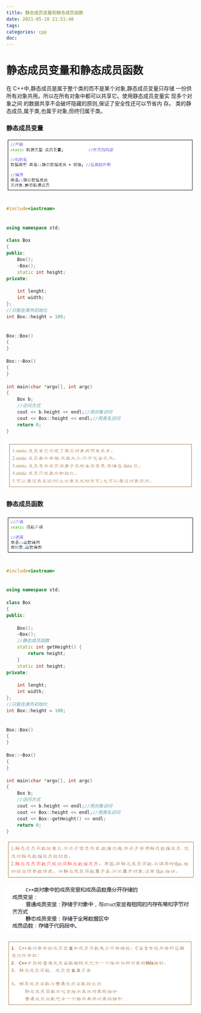 ```yaml
---
title: 静态成员变量和静态成员函数
date: 2021-05-10 21:51:48
tags:
categories: cpp
doc:
---
```


# 静态成员变量和静态成员函数

在 C++中,静态成员是属于整个类的而不是某个对象,静态成员变量只存储
一份供 所有对象共用。所以在所有对象中都可以共享它。使用静态成员变量实
现多个对象之间 的数据共享不会破坏隐藏的原则,保证了安全性还可以节省内
存。
类的静态成员,属于类,也属于对象,但终归属于类。

### 静态成员变量

![1620654857571](/images/javawz/1620654857571.png)





```cpp

#include<iostream>


using namespace std;

class Box
{
public:
	Box();
	~Box();
	static int height;
private:

	int lenght;
	int width;
};
//只能在类外初始化
int Box::height = 100;


Box::Box()
{
}

Box::~Box()
{
}

int main(char *argv[], int argc)
{
	Box b;
	//访问方式
	cout << b.height << endl;//用对象访问
	cout << Box::height << endl;//用类名访问
	return 0;
}

```



![1620654912784](/images/javawz/1620654912784.png)

### 静态成员函数

![1620655353829](/images/javawz/1620655353829.png)



```cpp

#include<iostream>


using namespace std;

class Box
{
public:

	Box();
	~Box();
	//静态成员函数
	static int getHeight() {
		return height;
	}
	static int height;
private:

	int lenght;
	int width;
};
//只能在类外初始化
int Box::height = 100;


Box::Box()
{
}

Box::~Box()
{
}

int main(char *argv[], int argc)
{
	Box b;
	//访问方式
	cout << b.height << endl;//用对象访问
	cout << Box::height << endl;//用类名访问
	cout << Box::getHeight() << endl;
	return 0;
}

```



![1620655437909](/images/javawz/1620655437909.png)

![1620655964957](/images/javawz/1620655964957.png)

![1620656067332](/images/javawz/1620656067332.png)